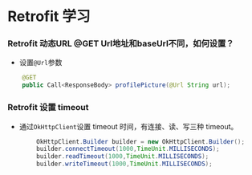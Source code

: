 Retrofit 学习
===========

### Retrofit 动态URL @GET Url地址和baseUrl不同，如何设置？

- 设置`@Url`参数

```java
    @GET
    public Call<ResponseBody> profilePicture(@Url String url);
```

### Retrofit 设置 timeout

-  通过`OkHttpClient`设置 timeout 时间，有连接、读、写三种 timeout。

```java
        OkHttpClient.Builder builder = new OkHttpClient.Builder();
        builder.connectTimeout(1000,TimeUnit.MILLISECONDS);
        builder.readTimeout(1000,TimeUnit.MILLISECONDS);
        builder.writeTimeout(1000,TimeUnit.MILLISECONDS);
        
```



